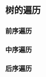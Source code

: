 <!--
 * @Author: tangdaoyong
 * @Date: 2021-03-01 09:47:02
 * @LastEditors: tangdaoyong
 * @LastEditTime: 2021-03-01 09:47:31
 * @Description: 树的遍历
-->
# 树的遍历

## 前序遍历

## 中序遍历

## 后序遍历